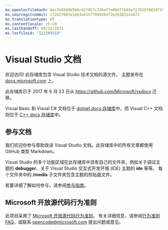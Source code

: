 ```yaml
---
ms.openlocfilehash: 0ac7e0580b5b6c91f057c336ef7e0b67fb84a72701976820729b0d11747c3106
ms.sourcegitcommit: c72b2f603e1eb3a4157f00926df2e263831ea472
ms.translationtype: HT
ms.contentlocale: zh-CN
ms.lasthandoff: 08/12/2021
ms.locfileid: "121295519"
---
```

# <a name="visual-studio-documentation"></a>Visual Studio 文档

欢迎访问! 此存储库包含 Visual Studio 技术文档的源文件。 主题发布在 [docs.microsoft.com](https://docs.microsoft.com/visualstudio) 上。

此存储库已于 2017 年 6 月 23 日从 https://github.com/Microsoft/vsdocs 迁移。

Visual Basic 和 Visual C# 文档位于 [dotnet docs 存储库](https://github.com/dotnet/docs/tree/master/docs)中，而 Visual C++ 文档则位于 [C++ docs 存储库](https://github.com/MicrosoftDocs/cpp-docs)中。

## <a name="contribute-to-the-documentation"></a>参与文档

我们欢迎你参与帮助改进 Visual Studio 文档。此存储库中的所有文章都使用 GitHub 类型 Markdown。

Visual Studio 的多个功能区域在此存储库中具有自己的文件夹，例如关于调试主题的 **debugger**、关于 Visual Studio 交互式开发环境 (IDE) 主题的 **ide** 等等。 每个文件夹中的 **/media** 子文件夹包含主题的剪贴画文件。

若要详细了解如何参与，请参阅[参与指南](CONTRIBUTING.md)。

## <a name="microsoft-open-source-code-of-conduct"></a>Microsoft 开放源代码行为准则

此项目采用了 [Microsoft 开放源代码行为准则](https://opensource.microsoft.com/codeofconduct/)。 有关详细信息，请参阅[行为准则 FAQ](https://opensource.microsoft.com/codeofconduct/faq/)，或联系 [opencode@microsoft.com](mailto:opencode@microsoft.com) 提出问题或意见。
